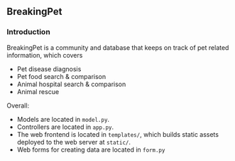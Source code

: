 BreakingPet
-----

### Introduction

BreakingPet is a community and database that keeps on track of pet related information, which covers

* Pet disease diagnosis
* Pet food search & comparison
* Animal hospital search & comparison
* Animal rescue

Overall:
* Models are located in `model.py`.
* Controllers are located in `app.py`.
* The web frontend is located in `templates/`, which builds static assets deployed to the web server at `static/`.
* Web forms for creating data are located in `form.py`

